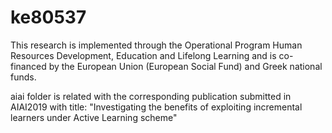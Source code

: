 # ke80537

This research is implemented through the Operational Program Human Resources Development, Education and Lifelong Learning and is co-financed by the European Union (European Social Fund) and Greek national funds.


aiai folder is related with the corresponding publication submitted in AIAI2019 with title: 
"Investigating the benefits of exploiting incremental learners under Active Learning scheme"
